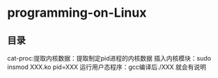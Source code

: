 # programming-on-Linux

## 目录

cat-proc:提取内核数据：提取制定pid进程的内核数据
    插入内核模块：sudo insmod XXX.ko pid=XXX
    运行用户态程序：gcc编译后./XXX 就会有说明
